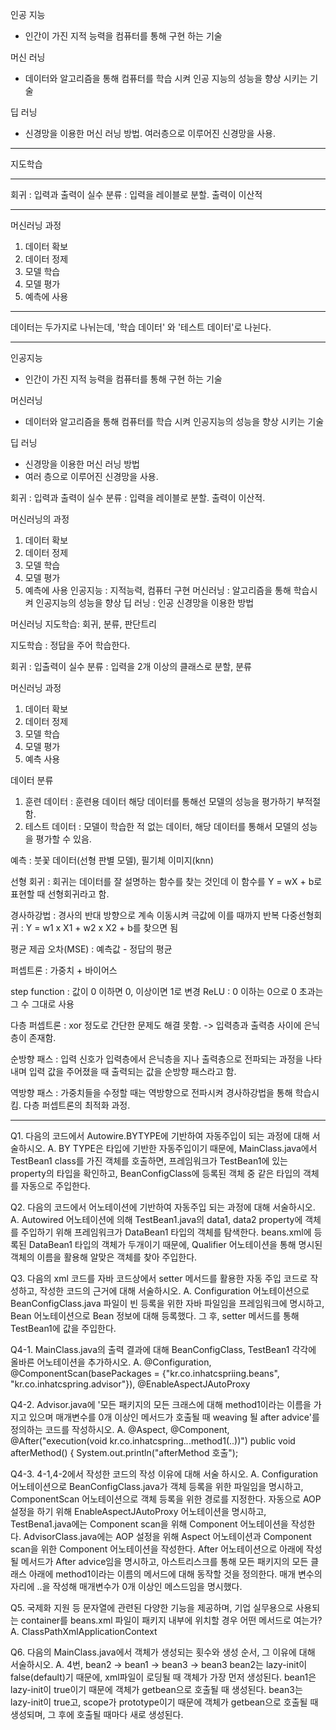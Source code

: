 인공 지능
- 인간이 가진 지적 능력을 컴퓨터를 통해 구현 하는 기술

머신 러닝
- 데이터와 알고리즘을 통해 컴퓨터를 학습 시켜 인공 지능의 성능을 향상 시키는 기술

딥 러닝
- 신경망을 이용한 머신 러닝 방법.
여러층으로 이루어진 신경망을 사용.

--------------------------------------------

지도학습

--------------------------------------------

회귀 : 입력과 출력이 실수
분류 : 입력을 레이블로 분할. 출력이 이산적

--------------------------------------------

머신러닝 과정
1. 데이터 확보
2. 데이터 정제
3. 모델 학습
4. 모델 평가
5. 예측에 사용

--------------------------------------------

데이터는 두가지로 나뉘는데, '학습 데이터' 와 '테스트 데이터'로 나뉜다.

-------------------------------------------------------------------------------------------------------------------

인공지능
- 인간이 가진 지적 능력을 컴퓨터를 통해 구현 하는 기술

머신러닝
- 데이터와 알고리즘을 통해 컴퓨터를 학습 시켜 인공지능의 성능을 향상 시키는 기술

딥 러닝
- 신경망을 이용한 머신 러닝 방법
- 여러 층으로 이루어진 신경망을 사용.

회귀 : 입력과 출력이 실수
분류 : 입력을 레이블로 분할. 출력이 이산적.

머신러닝의 과정
1. 데이터 확보
2. 데이터 정제
3. 모델 학습
4. 모델 평가
5. 예측에 사용
인공지능 : 지적능력, 컴퓨터 구현
머신러닝 : 알고리즘을 통해 학습시켜 인공지능의 성능을 향상
딥 러닝 : 인공 신경망을 이용한 방법

머신러닝
지도학습: 회귀, 분류, 판단트리

지도학습 : 정답을 주어 학습한다.

회귀 : 입출력이 실수
분류 : 입력을 2개 이상의 클래스로 분할, 분류

머신러닝 과정
1. 데이터 확보
2. 데이터 정제
3. 모델 학습
4. 모델 평가
5. 예측 사용

데이터 분류
1. 훈련 데이터 : 훈련용 데이터 해당 데이터를 통해선 모델의 성능을 평가하기 부적절함.
2. 테스트 데이터 : 모델이 학습한 적 없는 데이터, 해당 데이터를 통해서 모델의 성능을 평가할 수 있음.

예측 : 붓꽃 데이터(선형 판별 모델), 필기체 이미지(knn)

선형 회귀 : 회귀는 데이터를 잘 설명하는 함수를 찾는 것인데 이 함수를 Y = wX + b로 표현할 때 선형회귀라고 함.

경사하강법 : 경사의 반대 방향으로 계속 이동시켜 극값에 이를 때까지 반복
다중선형회귀 : Y = w1 x X1 + w2 x X2 + b를 찾으면 됨

평균 제곱 오차(MSE) : 예측값 - 정답의 평균

퍼셉트론 : 가중치 + 바이어스

step function : 값이 0 이하면 0, 이상이면 1로 변경
ReLU : 0 이하는 0으로 0 초과는 그 수 그대로 사용

다층 퍼셉트론 : xor 정도로 간단한 문제도 해결 못함. -> 입력층과 출력층 사이에 은닉층이 존재함.

순방향 패스 : 입력 신호가 입력층에서 은닉층을 지나 출력층으로 전파되는 과정을 나타내며 입력 값을 주어졌을 때 출력되는 값을 순방향 패스라고 함.

역방향 패스 : 가중치들을 수정할 때는 역방향으로 전파시켜 경사하강법을 통해 학습시킴. 다층 퍼셉트론의 최적화 과정.

-----------------------------------------------------------------------------------------

Q1. 다음의 코드에서 Autowire.BYTYPE에 기반하여 자동주입이 되는 과정에 대해 서술하시오.
A. BY TYPE은 타입에 기반한 자동주입이기 때문에, MainClass.java에서 TestBean1 class를 가진 객체를 호출하면, 프레임워크가 TestBean1에 있는 property의 타입을 확인하고, BeanConfigClass에 등록된 객체 중 같은 타입의 객체를 자동으로 주입한다.

Q2. 다음의 코드에서 어노테이션에 기반하여 자동주입 되는 과정에 대해 서술하시오.
A. Autowired 어노테이션에 의해 TestBean1.java의 data1, data2 property에 객체를 주입하기 위해 프레임워크가 DataBean1 타입의 객체를 탐색한다. beans.xml에 등록된 DataBean1 타입의 객체가 두개이기 때문에, Qualifier 어노테이션을 통해 명시된 객체의 이름을 활용해 알맞은 객체를 찾아 주입한다.

Q3. 다음의 xml 코드를 자바 코드상에서 setter 메서드를 활용한 자동 주입 코드로 작성하고, 작성한 코드의 근거에 대해 서술하시오.
A. Configuration 어노테이션으로 BeanConfigClass.java 파일이 빈 등록을 위한 자바 파일임을 프레임워크에 명시하고, Bean 어노테이션으로 Bean 정보에 대해 등록했다. 그 후, setter 메서드를 통해 TestBean1에 값을 주입한다.

Q4-1. MainClass.java의 출력 결과에 대해 BeanConfigClass, TestBean1 각각에 올바른 어노테이션을 추가하시오.
A. @Configuration, @ComponentScan(basePackages = {"kr.co.inhatcspriing.beans", "kr.co.inhatcspring.advisor"}), @EnableAspectJAutoProxy

Q4-2. Advisor.java에 '모든 패키지의 모든 크래스에 대해 method1이라는 이름을 가지고 있으며 매개변수를 0개 이상인 메서드가 호출될 때 weaving 될 after advice'를 정의하는 코드를 작성하시오.
A. @Aspect, @Component, @After("execution(void kr.co.inhatcspring.*.*.method1(..))") public void afterMethod() { System.out.println("afterMethod 호출");

Q4-3. 4-1,4-2에서 작성한 코드의 작성 이유에 대해 서술 하시오.
A. Configuration 어노테이션으로 BeanConfigClass.java가 객체 등록을 위한 파일임을 명시하고, ComponentScan 어노테이션으로 객체 등록을 위한 경로를 지정한다. 자동으로 AOP 설정을 하기 위해 EnableAspectJAutoProxy 어노테이션을 명시하고, TestBena1.java에는 Component scan을 위해 Component 어노테이션을 작성한다.
 AdvisorClass.java에는 AOP 설정을 위해 Aspect 어노테이션과 Component scan을 위한 Component 어노테이션을 작성한다. After 어노테이션으로 아래에 작성될 메서드가 After advice임을 명시하고, 아스트리스크를 통해 모든 패키지의 모든 클래스 아래에 method1이라는 이름의 메서드에 대해 동작할 것을 정의한다. 매개 변수의 자리에 ..을 작성해 매개변수가 0개 이상인 메스드임을 명시했다.

Q5. 국제화 지원 등 문자열에 관련된 다양한 기능을 제공하며, 기업 실무용으로 사용되는 container를 beans.xml 파일이 패키지 내부에 위치할 경우 어떤 메서드로 여는가?
A. ClassPathXmlApplicationContext

Q6. 다음의 MainClass.java에서 객체가 생성되는 횟수와 생성 순서, 그 이유에 대해 서술하시오.
A. 4번, bean2 -> bean1 -> bean3 -> bean3
bean2는 lazy-init이 false(default)기 때문에, xml파일이 로딩될 때 객체가 가장 먼저 생성된다.
bean1은 lazy-init이 true이기 때문에 객체가 getbean으로 호출될 때 생성된다.
bean3는 lazy-init이 true고, scope가 prototype이기 때문에 객체가 getbean으로 호출될 때 생성되며, 그 후에 호출될 때마다 새로 생성된다.
